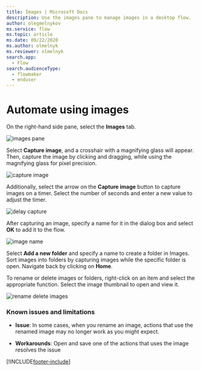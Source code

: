```yaml
---
title: Images | Microsoft Docs
description: Use the images pane to manage images in a desktop flow.
author: olegmelnykov
ms.service: flow
ms.topic: article
ms.date: 09/22/2020
ms.author: olmelnyk
ms.reviewer: olmelnyk
search.app: 
  - Flow
search.audienceType: 
  - flowmaker
  - enduser
---
```


# Automate using images



On the right-hand side pane, select the **Images** tab.

![images pane](\media\images\images-pane.png)

Select **Capture image**, and a crosshair with a magnifying glass will appear. Then, capture the image by clicking and dragging, while using the magnifying glass for pixel precision.

![capture image](\media\images\capture-image.png)

Additionally, select the arrow on the **Capture image** button to capture images on a timer. Select the number of seconds and enter a new value to adjust the timer.

![delay capture](\media\images\delay-capture.png)

After capturing an image, specify a name for it in the dialog box and select **OK** to add it to the flow.

![image name](\media\images\image-name.png)

Select **Add a new folder** and specify a name to create a folder in Images. Sort images into folders by capturing images while the specific folder is open. Navigate back by clicking on **Home**.

To rename or delete images or folders, right-click on an item and select the appropriate function. Select the image thumbnail to open and view it.

![rename delete images](\media\images\rename-delete-images.png)

### Known issues and limitations

- **Issue**: In some cases, when you rename an image, actions that use the renamed image may no longer work as you might expect.


- **Workarounds**: Open and save one of the actions that uses the image resolves the issue




[!INCLUDE[footer-include](../includes/footer-banner.md)]